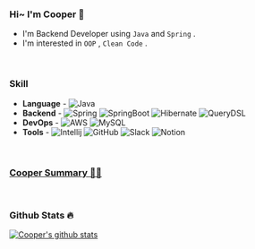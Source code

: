 ### Hi~ I'm Cooper 🤨

- I'm Backend Developer using `Java` and `Spring` .
- I'm interested in `OOP` , `Clean Code` .

<br>

### Skill

- **Language** - 
![Java](https://img.shields.io/badge/Java-%23ED8B00.svg?&style=flat-square&logo=Java&logoColor=white)
- **Backend** - 
![Spring](https://img.shields.io/badge/Spring%20-%236DB33F.svg?style=flat-square&logo=spring&logoColor=white)
![SpringBoot](https://img.shields.io/badge/Springboot%20-%236DB33F.svg?style=flat-square&logo=springboot&logoColor=white)
![Hibernate](https://img.shields.io/badge/Hibernate-59666C?style=flat-square&logo=Hibernate&logoColor=white)
![QueryDSL](https://img.shields.io/badge/QueryDSL-3394D7?style=flat-square)
- **DevOps** - 
![AWS](https://img.shields.io/badge/AWS%20-%23FF9900.svg?&style=flat&logo=amazon-aws&logoColor=white)
![MySQL](https://img.shields.io/badge/Mysql-%2300f.svg?style=flat-square&logo=mysql&logoColor=white)
- **Tools** - 
![Intellij](https://img.shields.io/badge/intellij%20-%23000000.svg?&style=flat&logo=Intellijidea&logoColor=white)
![GitHub](https://img.shields.io/badge/GitHub%20-%23000000.svg?&style=flat&logo=GitHub&logoColor=white)
![Slack](https://img.shields.io/badge/Slack%20-%23000000.svg?&style=flat&logo=Slack&logoColor=white)
![Notion](https://img.shields.io/badge/Notion%20-%23000000.svg?&style=flat&logo=Notion&logoColor=white)

<br>

### [Cooper Summary 🧑‍💻](https://dune-store-e37.notion.site/cooper-summary-9088c6f492614072a08304ab08e4b635?pvs=4)

<br>

### Github Stats 🔥

[![Cooper's github stats](https://github-readme-stats.vercel.app/api?username=pbg0205)](https://github.com/anuraghazra/github-readme-stats)

<!--
**pbg0205/pbg0205** is a ✨ _special_ ✨ repository because its `README.md` (this file) appears on your GitHub profile.

Here are some ideas to get you started:

- 🔭 I’m currently working on ...
- 🌱 I’m currently learning ...
- 👯 I’m looking to collaborate on ...
- 🤔 I’m looking for help with ...
- 💬 Ask me about ...
- 📫 How to reach me: ...
- 😄 Pronouns: ...
- ⚡ Fun fact: ...
-->
